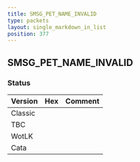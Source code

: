 ```yaml
---
title: SMSG_PET_NAME_INVALID
type: packets
layout: single_markdown_in_list
position: 377
---
```


## SMSG_PET_NAME_INVALID

### Status

Version | Hex | Comment
---------- | ---------- | ---------- 
Classic |  |  
TBC |  |  
WotLK |  |  
Cata |  |  
